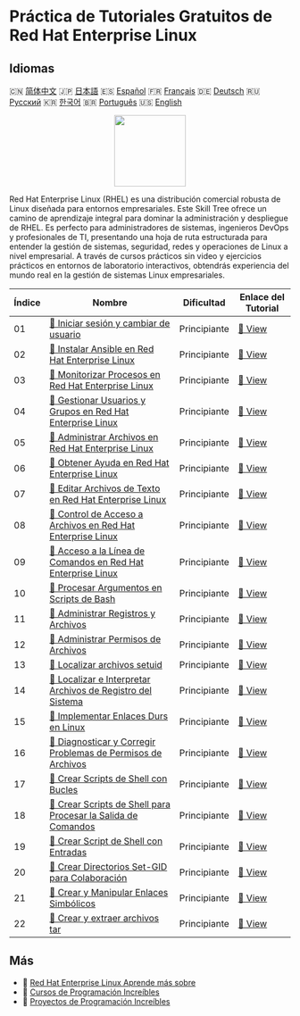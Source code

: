 # Práctica de Tutoriales Gratuitos de Red Hat Enterprise Linux

## Idiomas

🇨🇳 [简体中文](README_zh.md) 🇯🇵 [日本語](README_ja.md) 🇪🇸 [Español](README_es.md) 🇫🇷 [Français](README_fr.md) 🇩🇪 [Deutsch](README_de.md) 🇷🇺 [Русский](README_ru.md) 🇰🇷 [한국어](README_ko.md) 🇧🇷 [Português](README_pt.md) 🇺🇸 [English](README.md) 

<div align="center">
<img width="128px" src="https://file.labex.io/path/r7hHlDvORmjS.png">
</div>

Red Hat Enterprise Linux (RHEL) es una distribución comercial robusta de Linux diseñada para entornos empresariales. Este Skill Tree ofrece un camino de aprendizaje integral para dominar la administración y despliegue de RHEL. Es perfecto para administradores de sistemas, ingenieros DevOps y profesionales de TI, presentando una hoja de ruta estructurada para entender la gestión de sistemas, seguridad, redes y operaciones de Linux a nivel empresarial. A través de cursos prácticos sin video y ejercicios prácticos en entornos de laboratorio interactivos, obtendrás experiencia del mundo real en la gestión de sistemas Linux empresariales.

|   Índice | Nombre                                                                                                                                                      | Dificultad   | Enlace del Tutorial                                                                                      |
|----------|-------------------------------------------------------------------------------------------------------------------------------------------------------------|--------------|----------------------------------------------------------------------------------------------------------|
|       01 | [📖 Iniciar sesión y cambiar de usuario](https://labex.io/es/tutorials/rhel-log-in-and-switch-users-588260)                                                 | Principiante | [🔗 View](https://labex.io/es/tutorials/rhel-log-in-and-switch-users-588260)                             |
|       02 | [📖 Instalar Ansible en Red Hat Enterprise Linux](https://labex.io/es/tutorials/rhel-install-ansible-on-red-hat-enterprise-linux-590544)                    | Principiante | [🔗 View](https://labex.io/es/tutorials/rhel-install-ansible-on-red-hat-enterprise-linux-590544)         |
|       03 | [📖 Monitorizar Procesos en Red Hat Enterprise Linux](https://labex.io/es/tutorials/rhel-monitor-processes-in-red-hat-enterprise-linux-588465)              | Principiante | [🔗 View](https://labex.io/es/tutorials/rhel-monitor-processes-in-red-hat-enterprise-linux-588465)       |
|       04 | [📖 Gestionar Usuarios y Grupos en Red Hat Enterprise Linux](https://labex.io/es/tutorials/rhel-manage-users-and-groups-in-red-hat-enterprise-linux-588464) | Principiante | [🔗 View](https://labex.io/es/tutorials/rhel-manage-users-and-groups-in-red-hat-enterprise-linux-588464) |
|       05 | [📖 Administrar Archivos en Red Hat Enterprise Linux](https://labex.io/es/tutorials/rhel-manage-files-in-red-hat-enterprise-linux-588463)                   | Principiante | [🔗 View](https://labex.io/es/tutorials/rhel-manage-files-in-red-hat-enterprise-linux-588463)            |
|       06 | [📖 Obtener Ayuda en Red Hat Enterprise Linux](https://labex.io/es/tutorials/rhel-get-help-in-red-hat-enterprise-linux-588461)                              | Principiante | [🔗 View](https://labex.io/es/tutorials/rhel-get-help-in-red-hat-enterprise-linux-588461)                |
|       07 | [📖 Editar Archivos de Texto en Red Hat Enterprise Linux](https://labex.io/es/tutorials/rhel-edit-text-files-in-red-hat-enterprise-linux-588460)            | Principiante | [🔗 View](https://labex.io/es/tutorials/rhel-edit-text-files-in-red-hat-enterprise-linux-588460)         |
|       08 | [📖 Control de Acceso a Archivos en Red Hat Enterprise Linux](https://labex.io/es/tutorials/rhel-control-file-access-in-red-hat-enterprise-linux-588458)    | Principiante | [🔗 View](https://labex.io/es/tutorials/rhel-control-file-access-in-red-hat-enterprise-linux-588458)     |
|       09 | [📖 Acceso a la Línea de Comandos en Red Hat Enterprise Linux](https://labex.io/es/tutorials/rhel-access-command-line-in-red-hat-enterprise-linux-588454)   | Principiante | [🔗 View](https://labex.io/es/tutorials/rhel-access-command-line-in-red-hat-enterprise-linux-588454)     |
|       10 | [📖 Procesar Argumentos en Scripts de Bash](https://labex.io/es/tutorials/rhel-process-arguments-in-bash-scripts-588272)                                    | Principiante | [🔗 View](https://labex.io/es/tutorials/rhel-process-arguments-in-bash-scripts-588272)                   |
|       11 | [📖 Administrar Registros y Archivos](https://labex.io/es/tutorials/rhel-manage-logs-and-archives-588265)                                                   | Principiante | [🔗 View](https://labex.io/es/tutorials/rhel-manage-logs-and-archives-588265)                            |
|       12 | [📖 Administrar Permisos de Archivos](https://labex.io/es/tutorials/rhel-manage-file-permissions-588264)                                                    | Principiante | [🔗 View](https://labex.io/es/tutorials/rhel-manage-file-permissions-588264)                             |
|       13 | [📖 Localizar archivos setuid](https://labex.io/es/tutorials/rhel-locate-setuid-files-588259)                                                               | Principiante | [🔗 View](https://labex.io/es/tutorials/rhel-locate-setuid-files-588259)                                 |
|       14 | [📖 Localizar e Interpretar Archivos de Registro del Sistema](https://labex.io/es/tutorials/rhel-locate-and-interpret-system-log-files-588258)              | Principiante | [🔗 View](https://labex.io/es/tutorials/rhel-locate-and-interpret-system-log-files-588258)               |
|       15 | [📖 Implementar Enlaces Durs en Linux](https://labex.io/es/tutorials/rhel-implement-hard-links-in-linux-588253)                                             | Principiante | [🔗 View](https://labex.io/es/tutorials/rhel-implement-hard-links-in-linux-588253)                       |
|       16 | [📖 Diagnosticar y Corregir Problemas de Permisos de Archivos](https://labex.io/es/tutorials/rhel-diagnose-and-correct-file-permission-problems-588249)     | Principiante | [🔗 View](https://labex.io/es/tutorials/rhel-diagnose-and-correct-file-permission-problems-588249)       |
|       17 | [📖 Crear Scripts de Shell con Bucles](https://labex.io/es/tutorials/rhel-create-shell-scripts-with-loops-588247)                                           | Principiante | [🔗 View](https://labex.io/es/tutorials/rhel-create-shell-scripts-with-loops-588247)                     |
|       18 | [📖 Crear Scripts de Shell para Procesar la Salida de Comandos](https://labex.io/es/tutorials/rhel-create-shell-scripts-to-process-command-output-588246)   | Principiante | [🔗 View](https://labex.io/es/tutorials/rhel-create-shell-scripts-to-process-command-output-588246)      |
|       19 | [📖 Crear Script de Shell con Entradas](https://labex.io/es/tutorials/rhel-create-shell-script-with-inputs-588245)                                          | Principiante | [🔗 View](https://labex.io/es/tutorials/rhel-create-shell-script-with-inputs-588245)                     |
|       20 | [📖 Crear Directorios Set-GID para Colaboración](https://labex.io/es/tutorials/rhel-create-set-gid-directories-for-collaboration-588244)                    | Principiante | [🔗 View](https://labex.io/es/tutorials/rhel-create-set-gid-directories-for-collaboration-588244)        |
|       21 | [📖 Crear y Manipular Enlaces Simbólicos](https://labex.io/es/tutorials/rhel-create-and-manipulate-symbolic-links-588242)                                   | Principiante | [🔗 View](https://labex.io/es/tutorials/rhel-create-and-manipulate-symbolic-links-588242)                |
|       22 | [📖 Crear y extraer archivos tar](https://labex.io/es/tutorials/rhel-create-and-extract-tar-archives-588239)                                                | Principiante | [🔗 View](https://labex.io/es/tutorials/rhel-create-and-extract-tar-archives-588239)                     |

## Más

- 🔗 [Red Hat Enterprise Linux Aprende más sobre](https://labex.io/es/skilltrees/rhel)
- 🔗 [Cursos de Programación Increíbles](https://github.com/labex-labs/awesome-programming-courses)
- 🔗 [Proyectos de Programación Increíbles](https://github.com/labex-labs/awesome-programming-projects)

